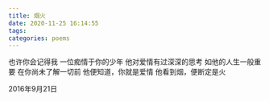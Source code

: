 ```yaml
---
title: 烟火
date: 2020-11-25 16:14:55
tags:
categories: poems
---
```

也许你会记得我
一位痴情于你的少年<!--more-->
他对爱情有过深深的思考
如他的人生一般重要
在你尚未了解一切前
他便知道，你就是爱情
他看到烟，便断定是火

2016年9月21日
